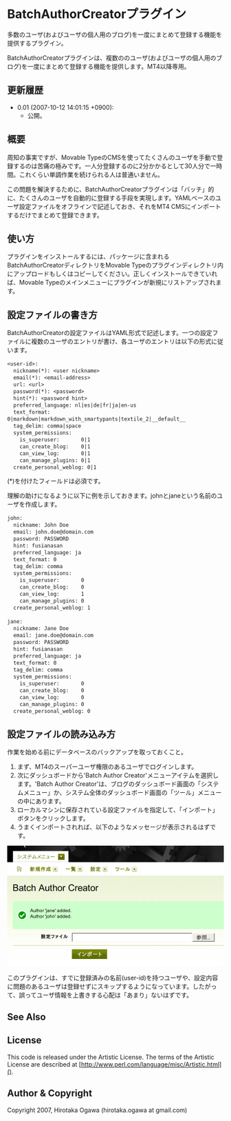 # BatchAuthorCreatorプラグイン

多数のユーザ(およびユーザの個人用のブログ)を一度にまとめて登録する機能を提供するプラグイン。

BatchAuthorCreatorプラグインは、複数ののユーザ(およびユーザの個人用のブログ)を一度にまとめて登録する機能を提供します。MT4以降専用。

## 更新履歴

 * 0.01 (2007-10-12 14:01:15 +0900):
   * 公開。

## 概要

周知の事実ですが、Movable TypeのCMSを使ってたくさんのユーザを手動で登録するのは苦痛の極みです。一人分登録するのに2分かかるとして30人分で一時間。これくらい単調作業を続けられる人は普通いません。

この問題を解決するために、BatchAuthorCreatorプラグインは「バッチ」的に、たくさんのユーザを自動的に登録する手段を実現します。YAMLベースのユーザ設定ファイルをオフラインで記述しておき、それをMT4 CMSにインポートするだけでまとめて登録できます。

## 使い方

プラグインをインストールするには、パッケージに含まれるBatchAuthorCreatorディレクトリをMovable Typeのプラグインディレクトリ内にアップロードもしくはコピーしてください。正しくインストールできていれば、Movable Typeのメインメニューにプラグインが新規にリストアップされます。

## 設定ファイルの書き方

BatchAuthorCreatorの設定ファイルはYAML形式で記述します。一つの設定ファイルに複数のユーザのエントリが書け、各ユーザのエントリは以下の形式に従います。

    <user-id>:
      nickname(*): <user nickname>
      email(*): <email-address>
      url: <url>
      password(*): <password>
      hint(*): <password hint>
      preferred_language: nl|es|de|fr|ja|en-us
      text_format: 0|markdown|markdown_with_smartypants|textile_2|__default__
      tag_delim: comma|space
      system_permissions:
        is_superuser:       0|1
        can_create_blog:    0|1
        can_view_log:       0|1
        can_manage_plugins: 0|1
      create_personal_weblog: 0|1

(*)を付けたフィールドは必須です。

理解の助けになるように以下に例を示しておきます。johnとjaneという名前のユーザを作成します。

    john:
      nickname: John Doe
      email: john.doe@domain.com
      password: PASSWORD
      hint: fusianasan
      preferred_language: ja
      text_format: 0
      tag_delim: comma
      system_permissions:
        is_superuser:       0
        can_create_blog:    0
        can_view_log:       1
        can_manage_plugins: 0
      create_personal_weblog: 1
    
    jane:
      nickname: Jane Doe
      email: jane.doe@domain.com
      password: PASSWORD
      hint: fusianasan
      preferred_language: ja
      text_format: 0
      tag_delim: comma
      system_permissions:
        is_superuser:       0
        can_create_blog:    0
        can_view_log:       0
        can_manage_plugins: 0
      create_personal_weblog: 0

## 設定ファイルの読み込み方

作業を始める前にデータベースのバックアップを取っておくこと。

 1. まず、MT4のスーパーユーザ権限のあるユーザでログインします。
 1. 次にダッシュボードから'Batch Author Creator'メニューアイテムを選択します。'Batch Author Creator'は、ブログのダッシュボード画面の「システムメニュー」か、システム全体のダッシュボード画面の「ツール」メニューの中にあります。
 1. ローカルマシンに保存されている設定ファイルを指定して、「インポート」ボタンをクリックします。
 1. うまくインポートされれば、以下のようなメッセージが表示されるはずです。

![](images/BatchAuthorCreator.png)

このプラグインは、すでに登録済みの名前(user-id)を持つユーザや、設定内容に問題のあるユーザは登録せずにスキップするようになっています。したがって、誤ってユーザ情報を上書きする心配は「あまり」ないはずです。

## See Also

## License

This code is released under the Artistic License. The terms of the Artistic License are described at [http://www.perl.com/language/misc/Artistic.html]().

## Author & Copyright

Copyright 2007, Hirotaka Ogawa (hirotaka.ogawa at gmail.com)
